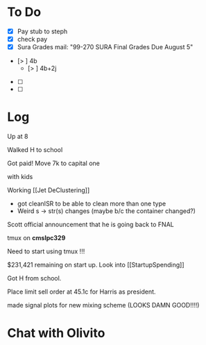 


# To Do
- [x] Pay stub to steph
- [x] check pay
- [x] Sura Grades mail: "99-270 SURA Final Grades Due August 5"
- [> ] 4b
	- [> ] 4b+2j
- [ ] 
- [ ] 


# Log

Up at 8 

Walked H to school 

Got paid! Move 7k to capital one

with kids

Working [[Jet DeClustering]]
- got cleanISR to be able to clean more than one type
- Weird s -> str(s) changes (maybe b/c the container changed?)

Scott official announcement that he is going back to FNAL

tmux on **cmslpc329**

Need to start using tmux !!!

$231,421  remaining on start up.  Look into [[StartupSpending]]

Got H from school. 

Place limit sell order at 45.1c for Harris as president. 

made signal plots for new mixing scheme (LOOKS DAMN GOOD!!!!)

# Chat with Olivito 

